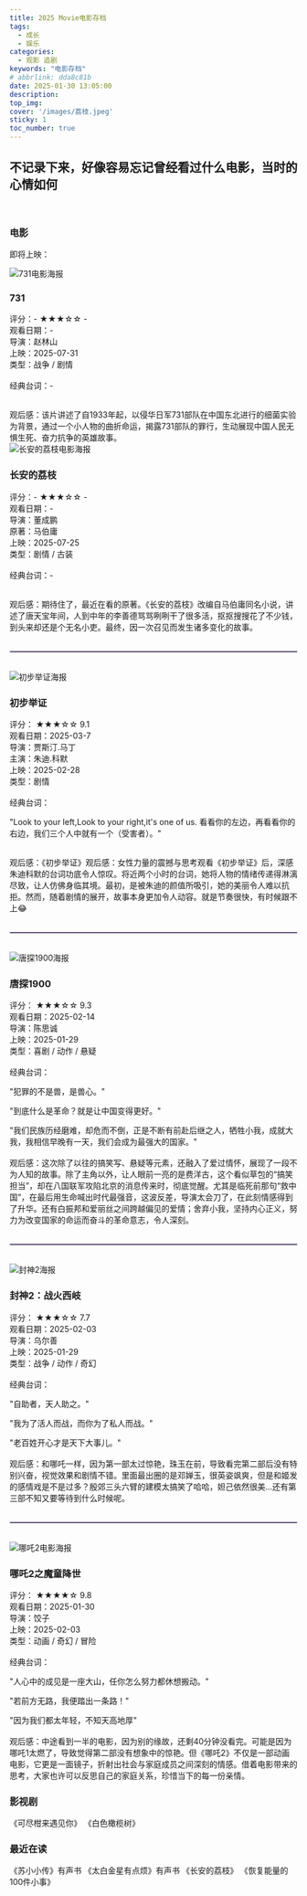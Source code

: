 ```yaml
---
title: 2025 Movie电影存档
tags:
  - 成长 
  - 娱乐
categories:
  - 观影 追剧
keywords: "电影存档"
# abbrlink: dda8c81b
date: 2025-01-30 13:05:00
description:
top_img:
cover: '/images/荔枝.jpeg'
sticky: 1
toc_number: true
---
```


## 不记录下来，好像容易忘记曾经看过什么电影，当时的心情如何  
<br>

### 电影 

即将上映：
<div class="movie-card with-border">
  <div class="card-left">
    <!-- 原有图片部分保持不变 -->
    <img src="/images/731.jpg" alt="731电影海报" class="movie-poster">
    <div class="movie-info">
      <h3 class="movie-title">731</h3>
      <div class="movie-rating">
        <span color="comments">评分：-</span>
        <span class="stars">★★★☆☆</span>
        <span class="score">-</span>
      </div>
      <div class="meta-grid">
        <div class="meta-item">
          <i class="fas fa-eye"></i>
          <span>观看日期：-</span>
        </div>
      </div>
    </div>
  </div> 
  <div class="card-right">
    <div class="detail-grid">
      <div class="detail-item">
        <label>导演：赵林山</label>
      </div>
      <div class="detail-item">
        <label>上映：2025-07-31</label>
      </div>
      <div class="detail-item">
        <label>类型：战争 / 剧情</label>
      </div>
      <br>
      <div class="detail-item fullwidth">
        <label>经典台词：-</label>
        <p></p>
      </div>
      <br>
      <div class="detail-item fullwidth">
        <label>观后感：该片讲述了自1933年起，以侵华日军731部队在中国东北进行的细菌实验为背景，通过一个小人物的曲折命运，揭露731部队的罪行，生动展现中国人民无惧生死、奋力抗争的英雄故事。</label>
      </div>
    </div>
  </div>
</div>

<div class="movie-card with-border">
  <div class="card-left">
    <!-- 原有图片部分保持不变 -->
    <img src="/images/长安的荔枝.jpeg" alt="长安的荔枝电影海报" class="movie-poster">
    <div class="movie-info">
      <h3 class="movie-title">长安的荔枝</h3>
      <div class="movie-rating">
        <span color="comments">评分：-</span>
        <span class="stars">★★★☆☆</span>
        <span class="score">-</span>
      </div>
      <div class="meta-grid">
        <div class="meta-item">
          <i class="fas fa-eye"></i>
          <span>观看日期：-</span>
        </div>
      </div>
    </div>
  </div> 
  <div class="card-right">
    <div class="detail-grid">
      <div class="detail-item">
        <label>导演：董成鹏</label>
      </div>
      <div class="detail-item">
        <label>原著：马伯庸</label>
      </div>
      <div class="detail-item">
        <label>上映：2025-07-25</label>
      </div>
      <div class="detail-item">
        <label>类型：剧情 / 古装</label>
      </div>
      <br>
      <div class="detail-item fullwidth">
        <label>经典台词：-</label>
        <p></p>
      </div>
      <br>
      <div class="detail-item fullwidth">
        <label>观后感：期待住了，最近在看的原著。《长安的荔枝》改编自马伯庸同名小说，讲述了唐天宝年间，人到中年的李善德骂骂咧咧干了很多活，抠抠搜搜花了不少钱，到头来却还是个无名小吏。最终，因一次召见而发生诸多变化的故事。</label>
      </div>
    </div>
  </div>
</div>

<hr style="border: 1px solid #C3B1E1; margin: 2rem 0;">

<div class="movie-card with-border">
  <div class="card-left">
    <!-- 原有图片部分保持不变 -->
    <img src="/images/初步举证.jpg" alt="初步举证海报" class="movie-poster">
    <div class="movie-info">
      <h3 class="movie-title">初步举证</h3>
      <div class="movie-rating">
        <span color="comments">评分：</span>
        <span class="stars">★★★☆☆</span>
        <span class="score">9.1</span>
      </div>
      <div class="meta-grid">
        <div class="meta-item">
          <i class="fas fa-eye"></i>
          <span>观看日期：2025-03-7</span>
        </div>
      </div>
    </div>
  </div> 
  <div class="card-right">
    <div class="detail-grid">
      <div class="detail-item">
        <label>导演：贾斯汀.马丁</label>
      </div>
      <div class="detail-item">
        <label>主演：朱迪.科默</label>
      </div>
      <div class="detail-item">
        <label>上映：2025-02-28</label>
      </div>
      <div class="detail-item">
        <label>类型：剧情</label>
      </div>
      <br>
      <div class="detail-item fullwidth">
        <label>经典台词：</label>
        <p>"Look to your left,Look to your right,it's one of us. 看看你的左边，再看看你的右边，我们三个人中就有一个（受害者）。"</p>
      </div>
      <br>
      <div class="detail-item fullwidth">
        <label>观后感：《初步举证》观后感：女性力量的震撼与思考观看《初步举证》后，深感朱迪科默的台词功底令人惊叹。将近两个小时的台词，她将人物的情绪传递得淋漓尽致，让人仿佛身临其境。最初，是被朱迪的颜值所吸引，她的美丽令人难以抗拒。然而，随着剧情的展开，故事本身更加令人动容。就是节奏很快，有时候跟不上😂</label>
      </div>
    </div>
  </div>
</div>

<hr style="border: 1px solid #C3B1E1; margin: 2rem 0;">

<div class="movie-card with-border">
  <div class="card-left">
    <!-- 原有图片部分保持不变 -->
    <img src="/images/唐探.jpg" alt="唐探1900海报" class="movie-poster">
    <div class="movie-info">
      <h3 class="movie-title">唐探1900</h3>
      <div class="movie-rating">
        <span color="comments">评分：</span>
        <span class="stars">★★★☆☆</span>
        <span class="score">9.3</span>
      </div>
      <div class="meta-grid">
        <div class="meta-item">
          <i class="fas fa-eye"></i>
          <span>观看日期：2025-02-14</span>
        </div>
      </div>
    </div>
  </div> 
  <div class="card-right">
    <div class="detail-grid">
      <div class="detail-item">
        <label>导演：陈思诚</label>
      </div>
      <div class="detail-item">
        <label>上映：2025-01-29</label>
      </div>
      <div class="detail-item">
        <label>类型：喜剧 / 动作 / 悬疑</label>
      </div>
      <br>
      <div class="detail-item fullwidth">
        <label>经典台词：</label>
        <p>"犯罪的不是兽，是兽心。"</p>
        <p>"到底什么是革命？就是让中国变得更好。"</p>
        <div>"我们民族历经磨难，却危而不倒，正是不断有前赴后继之人，牺牲小我，成就大我，我相信早晚有一天，我们会成为最强大的国家。"</div>
      </div>
      <br>
      <div class="detail-item fullwidth">
        <label>观后感：这次除了以往的搞笑写、悬疑等元素，还融入了爱过情怀，展现了一段不为人知的故事。除了主角以外，让人眼前一亮的是费洋古，这个看似草包的“搞笑担当”，却在八国联军攻陷北京的消息传来时，彻底觉醒。尤其是临死前那句“救中国”，在最后用生命喊出时代最强音，这波反差，导演太会刀了，在此刻情感得到了升华。还有白振邦和爱丽丝之间跨越偏见的爱情；舍弃小我，坚持内心正义，努力为改变国家的命运而奋斗的革命意志，令人深刻。</label>
      </div>
    </div>
  </div>
</div>

<hr style="border: 1px solid #C3B1E1; margin: 2rem 0;">

<div class="movie-card with-border">
  <div class="card-left">
    <!-- 原有图片部分保持不变 -->
    <img src="/images/封神2.jpg" alt="封神2海报" class="movie-poster">
    <div class="movie-info">
      <h3 class="movie-title">封神2：战火西岐</h3>
      <div class="movie-rating">
        <span color="comments">评分：</span>
        <span class="stars">★★★☆☆</span>
        <span class="score">7.7</span>
      </div>
      <div class="meta-grid">
        <div class="meta-item">
          <i class="fas fa-eye"></i>
          <span>观看日期：2025-02-03</span>
        </div>
      </div>
    </div>
  </div> 
  <div class="card-right">
    <div class="detail-grid">
      <div class="detail-item">
        <label>导演：乌尔善</label>
      </div>
      <div class="detail-item">
        <label>上映：2025-01-29</label>
      </div>
      <div class="detail-item">
        <label>类型：战争 / 动作 / 奇幻</label>
      </div>
      <br>
      <div class="detail-item fullwidth">
        <label>经典台词：</label>
        <p>"自助者，天人助之。"</p>
        <p>"我为了活人而战，而你为了私人而战。"</p>
        <div>"老百姓开心才是天下大事儿。"</div>
      </div>
      <br>
      <div class="detail-item fullwidth">
        <label>观后感：和哪吒一样，因为第一部太过惊艳，珠玉在前，导致看完第二部后没有特别兴奋，视觉效果和剧情不错。里面最出圈的是邓婵玉，很英姿飒爽，但是和姬发的感情戏是不是过多？殷郊三头六臂的建模太搞笑了哈哈，妲己依然很美...还有第三部不知又要等待到什么时候呢。</label>
      </div>
    </div>
  </div>
</div>

<hr style="border: 1px solid #C3B1E1; margin: 2rem 0;">

<div class="movie-card with-border">
  <div class="card-left">
    <!-- 原有图片部分保持不变 -->
    <img src="/images/哪吒2.jpg" alt="哪吒2电影海报" class="movie-poster">
    <div class="movie-info">
      <h3 class="movie-title">哪吒2之魔童降世</h3>
      <div class="movie-rating">
        <span color="comments">评分：</span>
        <span class="stars">★★★★☆</span>
        <span class="score">9.8</span>
      </div>
      <div class="meta-grid">
        <div class="meta-item">
          <i class="fas fa-eye"></i>
          <span>观看日期：2025-01-30</span>
        </div>
      </div>
    </div>
  </div> 
  <div class="card-right">
    <div class="detail-grid">
      <div class="detail-item">
        <label>导演：饺子</label>
      </div>
      <div class="detail-item">
        <label>上映：2025-02-03</label>
      </div>
      <div class="detail-item">
        <label>类型：动画 / 奇幻 / 冒险</label>
      </div>
      <br>
      <div class="detail-item fullwidth">
        <label>经典台词：</label>
        <p>"人心中的成见是一座大山，任你怎么努力都休想搬动。"</p>
        <p>"若前方无路，我便踏出一条路！"</p>
        <div>"因为我们都太年轻，不知天高地厚"</div>
      </div>
      <br>
      <div class="detail-item fullwidth">
        <label>观后感：中途看到一半的电影，因为别的缘故，还剩40分钟没看完。可能是因为哪吒1太燃了，导致觉得第二部没有想象中的惊艳。但《哪吒2》不仅是一部动画电影，它更是一面镜子，折射出社会与家庭成员之间深刻的情感。借着电影带来的思考，大家也许可以反思自己的家庭关系，珍惜当下的每一份亲情。</label>
      </div>
    </div>
  </div>
</div>

### 影视剧
《可尽柑来遇见你》
《白色橄榄树》

### 最近在读
《苏小小传》有声书
《太白金星有点烦》有声书
《长安的荔枝》
《恢复能量的100件小事》